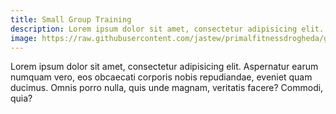 ```yaml
---
title: Small Group Training
description: Lorem ipsum dolor sit amet, consectetur adipisicing elit.
image: https://raw.githubusercontent.com/jastew/primalfitnessdrogheda/gh-pages/uploads/group.jpg
---
```

Lorem ipsum dolor sit amet, consectetur adipisicing elit. Aspernatur earum numquam vero, eos obcaecati corporis nobis repudiandae, eveniet quam ducimus. Omnis porro nulla, quis unde magnam, veritatis facere? Commodi, quia?
